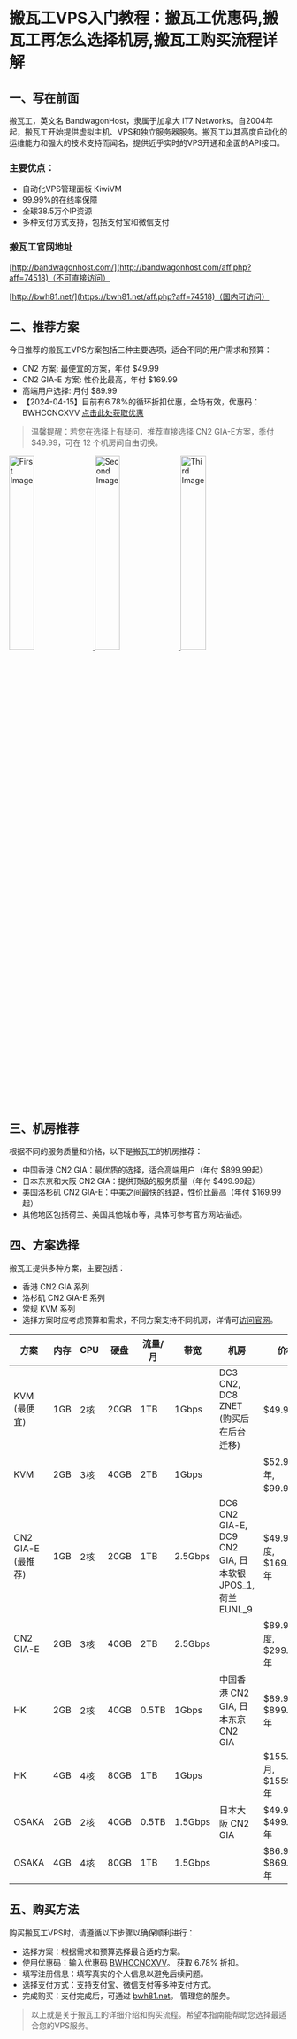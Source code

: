 # 搬瓦工VPS入门教程：搬瓦工优惠码,搬瓦工再怎么选择机房,搬瓦工购买流程详解

## 一、写在前面

搬瓦工，英文名 BandwagonHost，隶属于加拿大 IT7 Networks。自2004年起，搬瓦工开始提供虚拟主机、VPS和独立服务器服务。搬瓦工以其高度自动化的运维能力和强大的技术支持而闻名，提供近乎实时的VPS开通和全面的API接口。

### 主要优点：
- 自动化VPS管理面板 KiwiVM
- 99.99%的在线率保障
- 全球38.5万个IP资源
- 多种支付方式支持，包括支付宝和微信支付

### 搬瓦工官网地址

[http://bandwagonhost.com/](http://bandwagonhost.com/aff.php?aff=74518)（不可直接访问）

[http://bwh81.net/](https://bwh81.net/aff.php?aff=74518)（国内可访问）


## 二、推荐方案
今日推荐的搬瓦工VPS方案包括三种主要选项，适合不同的用户需求和预算：

- CN2 方案: 最便宜的方案，年付 $49.99
- CN2 GIA-E 方案: 性价比最高，年付 $169.99
- 高端用户选择: 月付 $89.99
- 【2024-04-15】目前有6.78%的循环折扣优惠，全场有效，优惠码：BWHCCNCXVV [点击此处获取优惠](https://bwh81.net/aff.php?aff=74518)

> 温馨提醒：若您在选择上有疑问，推荐直接选择 CN2 GIA-E方案，季付 $49.99，可在 12 个机房间自由切换。



<a href="https://bwh81.net/aff.php?aff=74518&pid=57" target="_blank">
  <img src="https://github.com/horsevalue1897/BandwagonHost/assets/157679849/364e3efa-a818-4933-bb3f-b7765d219950" alt="First Image" width="30%">
</a>
<a href="https://bwh81.net/aff.php?aff=74518&pid=87" target="_blank">
  <img src="https://github.com/horsevalue1897/BandwagonHost/assets/157679849/5cf64d25-3998-4eb5-a46a-1cf20dee6f94" alt="Second Image" width="30%">
</a>
<a href="https://bwh81.net/aff.php?aff=74518&pid=95" target="_blank">
  <img src="https://github.com/horsevalue1897/BandwagonHost/assets/157679849/292c1d31-ccca-4bc9-ab0c-0bff55b1c911" alt="Third Image" width="30%">
</a>



## 三、机房推荐
根据不同的服务质量和价格，以下是搬瓦工的机房推荐：

- 中国香港 CN2 GIA：最优质的选择，适合高端用户（年付 $899.99起）
- 日本东京和大阪 CN2 GIA：提供顶级的服务质量（年付 $499.99起）
- 美国洛杉矶 CN2 GIA-E：中美之间最快的线路，性价比最高（年付 $169.99起）
- 其他地区包括荷兰、美国其他城市等，具体可参考官方网站描述。

## 四、方案选择
搬瓦工提供多种方案，主要包括：

- 香港 CN2 GIA 系列
- 洛杉矶 CN2 GIA-E 系列
- 常规 KVM 系列
- 选择方案时应考虑预算和需求，不同方案支持不同机房，详情可[访问官网](https://bwh81.net/aff.php?aff=74518)。

| 方案         | 内存 | CPU | 硬盘 | 流量/月 | 带宽     | 机房                                                    | 价格                         | 购买 |
|--------------|------|-----|------|---------|----------|---------------------------------------------------------|------------------------------|------|
| KVM (最便宜) | 1GB  | 2核 | 20GB | 1TB     | 1Gbps    | DC3 CN2, DC8 ZNET (购买后在后台迁移)                    | $49.99/年                    | [购买](https://bwh81.net/aff.php?aff=74518&pid=44) |
| KVM          | 2GB  | 3核 | 40GB | 2TB     | 1Gbps    |                                                         | $52.99/半年, $99.99/年       | [购买](https://bwh81.net/aff.php?aff=74518&pid=45) |
| CN2 GIA-E (最推荐) | 1GB  | 2核 | 20GB | 1TB     | 2.5Gbps  | DC6 CN2 GIA-E, DC9 CN2 GIA, 日本软银 JPOS_1, 荷兰 EUNL_9 | $49.99/季度, $169.99/年      | [购买](https://bwh81.net/aff.php?aff=74518&pid=87) |
| CN2 GIA-E    | 2GB  | 3核 | 40GB | 2TB     | 2.5Gbps  |                                                         | $89.99/季度, $299.99/年      | [购买](https://bwh81.net/aff.php?aff=74518&pid=88) |
| HK           | 2GB  | 2核 | 40GB | 0.5TB   | 1Gbps    | 中国香港 CN2 GIA, 日本东京 CN2 GIA                       | $89.99/月, $899.99/年        | [购买](https://bwh81.net/aff.php?aff=74518&pid=95) |
| HK           | 4GB  | 4核 | 80GB | 1TB     | 1Gbps    |                                                         | $155.99/月, $1559.99/年      | [购买](https://bwh81.net/aff.php?aff=74518&pid=96) |
| OSAKA        | 2GB  | 2核 | 40GB | 0.5TB   | 1.5Gbps  | 日本大阪 CN2 GIA                                        | $49.99/月, $499.99/年        | [购买](https://bwh81.net/aff.php?aff=74518&pid=134) |
| OSAKA        | 4GB  | 4核 | 80GB | 1TB     | 1.5Gbps  |                                                         | $86.99/月, $869.99/年        | [购买](https://bwh81.net/aff.php?aff=74518&pid=135) |


## 五、购买方法
购买搬瓦工VPS时，请遵循以下步骤以确保顺利进行：

- 选择方案：根据需求和预算选择最合适的方案。
- 使用优惠码：输入优惠码 [BWHCCNCXVV](https://bwh81.net/aff.php?aff=74518&gid=1)。 获取 6.78% 折扣。
- 填写注册信息：填写真实的个人信息以避免后续问题。
- 选择支付方式：支持支付宝、微信支付等多种支付方式。
- 完成购买：支付完成后，可通过 [bwh81.net](https://bwh81.net/aff.php?aff=74518)。 管理您的服务。

> 以上就是关于搬瓦工的详细介绍和购买流程。希望本指南能帮助您选择最适合您的VPS服务。




